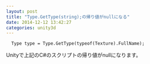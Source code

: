 ```yaml
---
layout: post
title: "Type.GetType(string);の帰り値がnullになる"
date: 2014-12-12 13:42:27
categories: unity3d
---
```

<pre><code>  Type type = Type.GetType(typeof(Texture).FullName);
</code></pre>

<p>Unityで上記のC#のスクリプトの帰り値がnullになります。</p>
